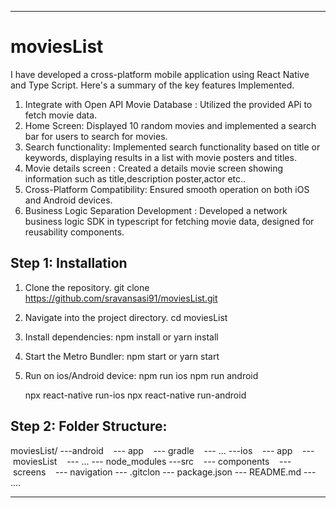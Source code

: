 *************************************************

# moviesList

I have developed a cross-platform mobile application using React Native and Type Script. 
Here's a summary of the key features Implemented.

1.  Integrate with Open API Movie Database : Utilized the provided APi to fetch movie data.
2. Home Screen: Displayed 10 random movies and implemented a search bar for users to search for movies.
3. Search functionality: Implemented search functionality based on title or keywords, displaying results in a list with movie posters and titles.
4. Movie details screen : Created a details movie screen showing information such as title,description poster,actor etc..
5. Cross-Platform Compatibility: Ensured smooth operation on both iOS and Android devices.
6. Business Logic Separation Development : Developed a network business logic SDK in typescript for fetching movie data, designed for reusability components.


## Step 1: Installation

1. Clone the repository.
    git clone https://github.com/sravansasi91/moviesList.git
2. Navigate into the project directory.
    cd moviesList
3. Install dependencies:
    npm install or yarn install
4. Start the Metro Bundler:
   npm start or yarn start
5. Run on ios/Android device:
    npm run ios 
    npm run android

    npx react-native run-ios 
    npx react-native run-android

## Step 2: Folder Structure: 

moviesList/
---android    
   --- app   
   --- gradle    
   --- ...
---ios    
   --- app    
   --- moviesList    
   --- ...
--- node_modules
---src    
   --- components    
   --- screens    
   --- navigation
--- .gitclon 
--- package.json
--- README.md
--- ....



***********************************
